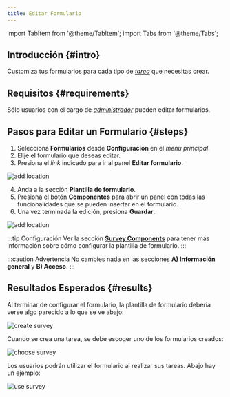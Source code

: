 ```yaml
---
title: Editar Formulario
---
```


import TabItem from '@theme/TabItem';
import Tabs from '@theme/Tabs';


## Introducción {#intro}
Customiza tus formularios para cada tipo de [_tarea_](/docs/products/forms/tasks/overview) que necesitas crear.

## Requisitos {#requirements}
Sólo usuarios con el cargo de [_administrador_](/docs/products/forms/configuration/users/user_types#admin) pueden editar formularios.

## Pasos para Editar un Formulario {#steps}

1. Selecciona **Formularios** desde **Configuración** en el _menu principal_.
2. Elije el formulario que deseas editar.
3. Presiona el _link_ indicado para ir al panel **Editar formulario**.

<div className="img_sizing">

![add location](/img/productos_es/product_forms_survey_edit_01.png)

</div>

4. Anda a la sección **Plantilla de formulario**.
5. Presiona el botón **Componentes** para abrir un panel con todas las funcionalidades que se pueden insertar en el formulario.
6. Una vez terminada la edición, presiona **Guardar**.

<div className="img_sizing">

![add location](/img/productos_es/product_forms_survey_edit_02.png)

</div>

:::tip Configuración
Ver la sección [**Survey Components**](/docs/documentation/admin/survey/components_overview) para tener más información sobre cómo configurar la plantilla de formulario.
:::

:::caution Advertencia
No cambies nada en las secciones **A) Información general** y **B) Acceso**.
:::


<!-- ## Configuración de la Plantilla de Formulario {#configure}

<div className="img_sizing">

![add location](/img/productos_es/product_forms_survey_edit_03.png)

</div> -->


## Resultados Esperados {#results}

Al terminar de configurar el formulario, la plantilla de formulario debería verse algo parecido a lo que se ve abajo:

<div className="img_sizing">

![create survey](/img/productos_es/product_forms_survey_edit_04.gif)

</div>

Cuando se crea una tarea, se debe escoger uno de los formularios creados:

<div className="img_sizing">

![choose survey](/img/productos_es/product_forms_survey_edit_05.gif)

</div>

Los usuarios podrán utilizar el formulario al realizar sus tareas. Abajo hay un ejemplo:

<div className="img_sizing">

![use survey](/img/productos_es/product_forms_survey_edit_06.gif)

</div>